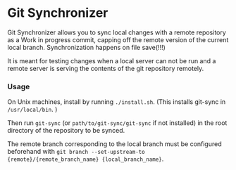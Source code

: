 Git Synchronizer
================


Git Synchronizer allows you to sync local changes with a remote repository
as a Work in progress commit, capping off the remote version of the current 
local branch. Synchronization happens on file save(!!!)

It is meant for testing changes when a local server can not be
run and a remote server is serving the contents of the git repository 
remotely.


### Usage

On Unix machines, install by running `./install.sh`. (This installs git-sync in
`/usr/local/bin`. )

Then run `git-sync` (or `path/to/git-sync/git-sync` if not installed) in the root 
directory of the repository to be synced.

The remote branch corresponding to the local branch must be configured beforehand
with 
`git branch --set-upstream-to {remote}/{remote_branch_name} {local_branch_name}`.
